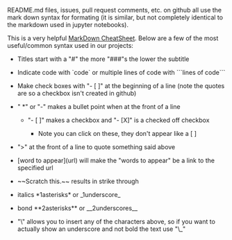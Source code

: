 README.md files, issues, pull request comments, etc. on github all use the mark down syntax for formating (it is similar, but not completely identical to the markdown used in jupyter notebooks).

This is a very helpful [<span class="underline">MarkDown CheatSheet</span>](https://github.com/adam-p/markdown-here/wiki/Markdown-Cheatsheet). Below are a few of the most useful/common syntax used in our projects:

- Titles start with a "\#" the more "\#\#\#"s the lower the subtitle

- Indicate code with \`code\` or multiple lines of code with \`\`\`lines of code\`\`\`

- Make check boxes with "- \[ \]" at the beginning of a line (note the quotes are so a checkbox isn't created in github)

- " \*" or "-" makes a bullet point when at the front of a line

  - "- \[ \]" makes a checkbox and "- \[X\]" is a checked off checkbox

    - Note you can click on these, they don't appear like a \[ \]

- "\>" at the front of a line to quote something said above

- \[word to appear\](url) will make the "words to appear" be a link to the specified url

- \~\~Scratch this.\~\~ results in strike through

- italics \*1asterisks\* or \_1underscore\_

- bond \*\*2asterisks\*\* or \_\_2underscores\_\_

- \"\\\" allows you to insert any of the characters above, so if you want to actually show an underscore and not bold the text use \"\\\_\"
